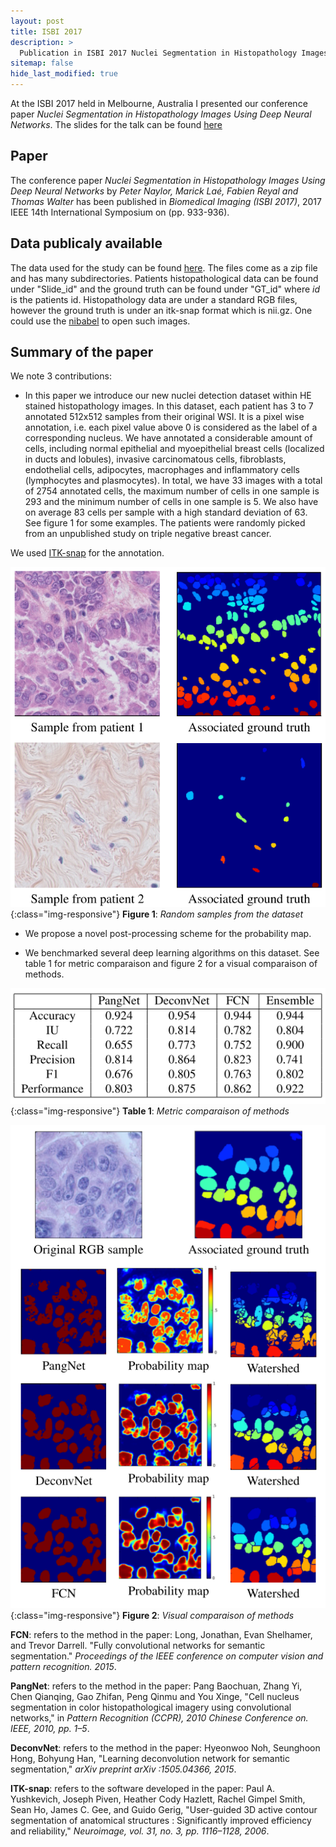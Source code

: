```yaml
---
layout: post
title: ISBI 2017
description: >
  Publication in ISBI 2017 Nuclei Segmentation in Histopathology Images Using Deep Neural Networks.
sitemap: false
hide_last_modified: true
---
```



At the ISBI 2017 held in Melbourne, Australia I presented our conference paper *Nuclei Segmentation in Histopathology Images Using Deep Neural Networks*. The slides for the talk can be found [here](http://members.cbio.mines-paristech.fr/~pnaylor/Downloads/IsbiConference2017.pdf)

## Paper
The conference paper *Nuclei Segmentation in Histopathology Images Using Deep Neural Networks* by *Peter Naylor, Marick Laé, Fabien Reyal and Thomas Walter* has been published in *Biomedical Imaging (ISBI 2017)*, 2017 IEEE 14th International Symposium on (pp. 933-936).

## Data publicaly available
The data used for the study can be found [here](http://members.cbio.mines-paristech.fr/~pnaylor/Downloads/BNS.zip). The files come as a zip file and has many subdirectories. Patients histopathological data can be found under "Slide_id" and the ground truth can be found under "GT_id" where *id* is the patients id. Histopathology data are under a standard RGB files, however the ground truth is under an itk-snap format which is nii.gz. One could use the [nibabel](http://nipy.org/nibabel/) to open such images.

## Summary of the paper
We note 3 contributions:

- In this paper we introduce our new nuclei detection dataset within HE stained histopathology images. In this dataset, each patient has 3 to 7 annotated 512x512 samples from their original WSI. It is a pixel wise annotation, i.e. each pixel value above 0 is considered as the label of a corresponding nucleus. We have annotated a considerable amount of cells, including normal epithelial and myoepithelial breast cells (localized in ducts and lobules), invasive carcinomatous cells, fibroblasts, endothelial cells, adipocytes, macrophages and inflammatory cells (lymphocytes and plasmocytes). In total, we have 33 images with a total of 2754 annotated cells, the maximum number of cells in one sample is 293 and the minimum number of cells in one sample is 5. We also have on average 83 cells per sample with a high standard deviation of 63.  See figure 1 for some examples. The patients were randomly picked from an unpublished study on triple negative breast cancer. 

We used [ITK-snap](http://www.itksnap.org) for the annotation.


![](/assets/img/posts/isbi2017/TNBC_dataset_example.png){:class="img-responsive"}
**Figure 1**: *Random samples from the dataset* 

- We propose a novel post-processing scheme for the probability map.

- We benchmarked several deep learning algorithms on this dataset. See table 1 for metric comparaison and figure 2 for a visual comparaison of methods.

![](/assets/img/posts/isbi2017/table_benchmark.png){:class="img-responsive"}
**Table 1**: *Metric comparaison of methods* 

![](/assets/img/posts/isbi2017/VisualComparaisonBenchmark.png){:class="img-responsive"}
**Figure 2**: *Visual comparaison of methods* 


**FCN**: refers to the method in the paper: Long, Jonathan, Evan Shelhamer, and Trevor Darrell. "Fully convolutional networks for semantic segmentation." *Proceedings of the IEEE conference on computer vision and pattern recognition. 2015*.

**PangNet**: refers to the method in the paper: Pang Baochuan, Zhang Yi, Chen Qianqing, Gao Zhifan, Peng Qinmu and You Xinge, "Cell nucleus segmentation in color histopathological imagery using convolutional networks," in *Pattern Recognition (CCPR), 2010 Chinese Conference on. IEEE, 2010, pp. 1–5*.
 
**DeconvNet**: refers to the method in the paper: Hyeonwoo Noh, Seunghoon Hong, Bohyung Han, "Learning deconvolution network for semantic segmentation," *arXiv preprint arXiv :1505.04366, 2015*.

**ITK-snap**: refers to the software developed in the paper: Paul A. Yushkevich, Joseph Piven, Heather Cody Hazlett, Rachel Gimpel Smith, Sean Ho, James C. Gee, and Guido Gerig, "User-guided 3D active contour segmentation of anatomical structures : Significantly improved efficiency and reliability," *Neuroimage, vol. 31, no. 3, pp. 1116–1128, 2006*.



